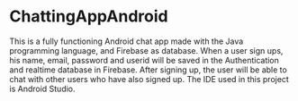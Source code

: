 # ChattingAppAndroid

This is a fully functioning Android chat app made with the Java programming language, and Firebase as database. When a user sign ups, his name, email, password and
userid will be saved in the Authentication and realtime database in Firebase. After signing up, the user will be able to chat with other users who have also signed up.
The IDE used in this project is Android Studio. 
